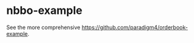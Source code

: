 nbbo-example
============

See the more comprehensive https://github.com/paradigm4/orderbook-example.
